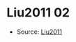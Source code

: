 <a name="material" />

# Liu2011 02
<script type="application/ld+json">
  {
    "@context": "https://schema.org/",
    "@type": "ChemicalSubstance",
    "http://purl.org/dc/terms/conformsTo":
      {
        "@type": "CreativeWork",
        "@id": "https://bioschemas.org/profiles/ChemicalSubstance/0.4-RELEASE/"
      },
    "@id": "https://egonw.github.io/nanowiki/nanowiki94.html#material",
    "name": "Liu2011 02",
    "sameAs": "http://127.0.0.1/mediawiki/index.php/Special:URIResolver/Liu2011_02"
  }
</script>


* Source: [Liu2011](Liu2011.md)

